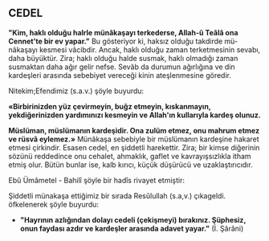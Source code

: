 ## CEDEL

**"Kim, haklı olduğu halrle münâkaşayı terkederse, Allah-û Teâlâ ona Cennet'te bir ev yapar."**
Bu gösteriyor ki, haksız olduğu takdirde mü­nâkaşayı kesmesi vâcibdir. Ancak, haklı olduğu zaman terketmesinin sevabı, daha büyüktür. Zira; haklı olduğu halde susmak, haklı olmadı­ğı zaman susmaktan daha ağır gelir nefse. Sevâb da durumun ağırlığına ve din kardeşleri arasında sebebiyet vereceği kinin ateşlenmesine göredir.

Nitekim;Efendimiz (s.a.v.) şöyle buyurdu:

**«Birbirinizden yüz çevirmeyin, buğz etme­yin, kıskanmayın, yekdiğerinizden yardımınızı kesmeyin ve Allah'ın kullarıyla kardeş olunuz.**

**Müslüman, müslümanın kardeşidir. Ona zu­lüm etmez, onu mahrum etmez ve rüsvâ eylemez.»**
Münâkaşa sebebiyle bir müslümanın karde­şine hakaret etmesi çirkindir. Esasen cedel, en şiddetli harekettir. Zira; bir kimse diğerinin sö­zünü reddedince onu cehalet, ahmaklık, gaflet ve kavrayışsızlıkla itham etmiş olur. Bütün bunlar ise, kalb kırıcı, küçük düşürücü ve uzaklaştırı­cıdır.

Ebû Ümâmetel - Bahilî şöyle bir hadîs riva­yet etmiştir:

Şiddetli münakaşa ettiğimiz bir sırada Resûlullah (s.a,v.) çıkageldi. öfkelenerek şöyle buyurdu:

- **"Hayrının azlığından dolayı cedeli (çe­kişmeyi) bırakınız. Şüphesiz, onun faydası azdır ve kardeşler arasında adavet yayar."** (İ. Şârâni)
